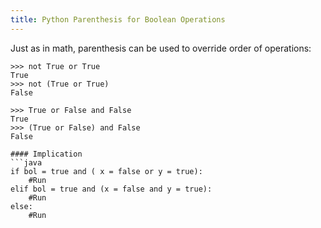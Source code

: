 ```yaml
---
title: Python Parenthesis for Boolean Operations
---
```

Just as in math, parenthesis can be used to override order of operations:

    >>> not True or True
    True
    >>> not (True or True)
    False

    >>> True or False and False
    True
    >>> (True or False) and False
    False
    
    #### Implication
    ```java
    if bol = true and ( x = false or y = true):
        #Run
    elif bol = true and (x = false and y = true):
        #Run
    else:
        #Run
    
